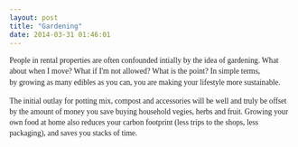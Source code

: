 ```yaml
---
layout: post
title: "Gardening"
date: 2014-03-31 01:46:01
---
```


<span style="color: rgb(33, 33, 33); font-family: Georgia, 'Times New Roman', Times, serif; font-size: 13.63636302947998px; line-height: 19.09090805053711px;">People in rental properties are often confounded intially by the idea of gardening. What about when I move? What if I'm not allowed? What is the point? In simple terms, by</span><span style="color: rgb(33, 33, 33); font-family: Georgia, 'Times New Roman', Times, serif; font-size: 13.63636302947998px; line-height: 19.09090805053711px;"> growing as many edibles as you can, you are making your lifestyle more sustainable. </span>

<span style="color: rgb(33, 33, 33); font-family: Georgia, 'Times New Roman', Times, serif; font-size: 13.63636302947998px; line-height: 19.09090805053711px;">The initial outlay for potting mix, compost and accessories will be well and truly be offset by the amount of money you save buying household vegies, herbs and fruit. Growing your own food at home also reduces your carbon footprint (less trips to the shops, less packaging), and saves you stacks of time.</span>